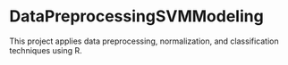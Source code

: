 # DataPreprocessingSVMModeling
This project applies data preprocessing, normalization, and classification techniques using R.
